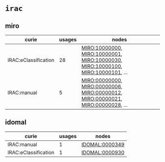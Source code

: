 # `irac`

## miro

| curie                |   usages | nodes                                                                                                                                                                                                                                                                                                                          |
|----------------------|----------|--------------------------------------------------------------------------------------------------------------------------------------------------------------------------------------------------------------------------------------------------------------------------------------------------------------------------------|
| IRAC:eClassification |       28 | [MIRO:10000000](http://purl.obolibrary.org/obo/MIRO_10000000), [MIRO:10000001](http://purl.obolibrary.org/obo/MIRO_10000001), [MIRO:10000030](http://purl.obolibrary.org/obo/MIRO_10000030), [MIRO:10000100](http://purl.obolibrary.org/obo/MIRO_10000100), [MIRO:10000101](http://purl.obolibrary.org/obo/MIRO_10000101), ... |
| IRAC:manual          |        5 | [MIRO:00000000](http://purl.obolibrary.org/obo/MIRO_00000000), [MIRO:00000006](http://purl.obolibrary.org/obo/MIRO_00000006), [MIRO:00000012](http://purl.obolibrary.org/obo/MIRO_00000012), [MIRO:00000021](http://purl.obolibrary.org/obo/MIRO_00000021), [MIRO:00000028](http://purl.obolibrary.org/obo/MIRO_00000028), ... |

## idomal

| curie                |   usages | nodes                                                           |
|----------------------|----------|-----------------------------------------------------------------|
| IRAC:manual          |        1 | [IDOMAL:0000349](http://purl.obolibrary.org/obo/IDOMAL_0000349) |
| IRAC:eClassification |        1 | [IDOMAL:0000930](http://purl.obolibrary.org/obo/IDOMAL_0000930) |

